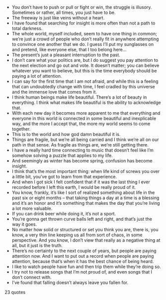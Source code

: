  - You don’t have to push or pull or fight or win, the struggle is illusory. Sometimes or rather, all times, you just have to be.
 - The freeway is just like veins without a heart.
 - I have found that searching for insight is more often than not a path to total darkness.
 - The whole world, myself included, seem to have one thing in common; we’re just a crowd of people who don’t really fit in anywhere attempting to convince one another that we do. I guess I’ll put my sunglasses on and pretend, like everyone else, that I too belong here...
 - The present’s just a pleasant interruption to the past.
 - I don’t care what your politics are, but I do suggest you pay attention to the next election and go out and vote. It doesn’t matter; you can believe whatever you want to believe, but this is the time everybody should be paying a lot of attention.
 - I can say for the first time that I am not afraid, and while this is a feeling that can undoubtedly change with time, I feel cradled by this universe and the immense love that comes from it.
 - I think human beings make life beautiful. There’s a lot of beauty in everything. I think what makes life beautiful is the ability to acknowledge that.
 - With each new day it becomes more apparent to me that everything and everyone in this world is connected in some beautiful and inexplicable way, and the more I accept that, the more my world seems to come together.
 - This is to the world and how god damn beautiful it is.
 - Things are fragile, but we’re all being carried and I think we’re all on our path in that sense. As fragile as things are, we’re still getting there.
 - I have a really hard time connecting to music that doesn’t feel like I’m somehow solving a puzzle that applies to my life.
 - And seemingly as winter has become spring, confusion has become insight.
 - I think that’s the most important thing: when life kind of screws you over a little bit, you’ve got to learn from that experience.
 - And when I got sick I felt confident that if it was the last thing I ever recorded before I left this earth, I would be really proud of it.
 - You know, frankly, it’s like I sort of realized something about life in the past six or eight months – that taking things a day at a time is a blessing and it’s an honor and it’s something that makes the day that you’re living a lot more valuable.
 - If you can drink beer while doing it, it’s not a sport.
 - You’re gonna get thrown curve balls left and right, and that’s just the way it goes.
 - No matter how solid or structured or set you think you are, there is, you know, a very thin line keeping us all from sort of chaos, in some perspective. And you know, I don’t view that really as a negative thing at all, but it just is the truth.
 - There’s no certainty to the next couple of years, but people are paying attention now. And I want to put out a record when people are paying attention, because that’s when it has the best chance of being heard.
 - I like to watch people have fun and then trip them while they’re doing so.
 - I try not to release songs that I’m not proud of, and even songs that I don’t connect with.
 - I’ve found that falling doesn’t always leave you fallen for.

23 quotes